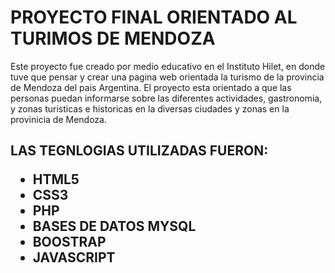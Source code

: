 <h1>
  PROYECTO FINAL ORIENTADO AL TURIMOS DE MENDOZA
</h1>
<P>
  Este proyecto fue creado por medio educativo en el Instituto Hilet, en donde tuve que pensar y crear una pagina web orientada la turismo de la provincia de Mendoza del pais Argentina. 
  El proyecto esta orientado a que las personas puedan informarse sobre las diferentes actividades, gastronomia, y zonas turisticas e historicas en la diversas ciudades y zonas en la provinicia de Mendoza. 
</P>
<h2>
  LAS TEGNLOGIAS UTILIZADAS FUERON: 
  <ul>
    <li>HTML5</li>
    <li>CSS3</li>
    <li>PHP</li>
    <li>BASES DE DATOS MYSQL</li>
    <li>BOOSTRAP</li>
    <li>JAVASCRIPT</li>
  </ul>
</h2>

